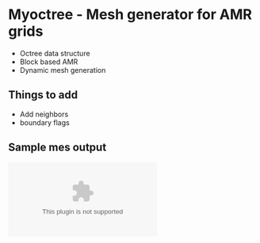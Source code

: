 # Myoctree - Mesh generator for AMR grids


 * Octree data structure 
 * Block based AMR
 * Dynamic mesh generation


## Things to add

 * Add neighbors
 * boundary flags

## Sample mes output

![alt tag](https://raw.github.com/suhasjains/octree/master/images/samplemeshoutput.ps)  

